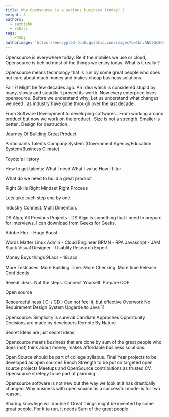```yaml
---
title: Why Opensource is a serious business (today) ?
weight: 3
authors:
  - sathishk
  - rmhari
tags:
  - KJSKj
authorimage: 'https://encrypted-tbn0.gstatic.com/images?q=tbn:ANd9GcSOd256TcC6vcaQ99TYzoP0pBbch9_Q-bbrmw&usqp=CAU'
---
```


Opensource is everywhere today. Be it the mobiles we use or cloud, Opensource is behind most of the things we enjoy today. What is it really ? 

Opensource means technology that is run by some great people who does not care about much money and makes cheap business solutions.

Fair ?! Might be few decades ago. An Idea which is considered stupid by many, slowly and steadily it proved its worth. Now every enterprice loves opensource. Before we understand why, Let us understand what changes we need , as industry have gone through over the last decade

From Software Development to developing softwares..
From working around product but now we work on the product..
Size is not a strength, Smaller is better..
Design for destruction..

Journey Of Building Great Product 

Participants 
Talents
Company
System (Government Agency/Education System/Business Climate)

Toyoto's History

How to get talents:
What I need
What I value
How I filter

What do we need to build a great product

Right Skills
Right Mindset
Right Process

Lets take each step one by one. 



Industry Connect. Multi Dimention.

DS Algo;
 All Previous Projects - DS Algo is something that i need to prepare for interviews. I can download from Geeks for Geeks.

Adobe Flex - Huge Boost.

Words Matter
Linux Admin - Cloud Engineer
BPMN - RPA
Javascript - JAM Stack
Visual Designer - Usablity Research Expert 


Money Buys things
9Lacs - 19Lacs

More Testcases. More Building Time. More Checking. More time
Release Confidently


Reveal Ideas.  Not the steps.
Connect Yourself. Prepare COE


Open source

Resourceful ness ( CI / CD )
Can not feel it, but effective
Overwork No Requirement 
Design System
Upgarde to Java 11


Opensource:
Simplicity is survival
Candiate Approches Opportunity
Decisions are made by developers
Remote By Nature

Secret Ideas are just secret ideas

Opensource means business that are done by sum of the great people who does (not) think about money, makes affordable business solutions.

Open Source should be part of college syllabus. Final Year projects to be developed as open sources
Bench Strength to be put on targeted open source projects
Meetups and OpenSource contributions as trusted CV.
Opensource stretegy to be part of planning

Opensource software is not new but the way we look at it has drastically changed. Why business with open source as a successful model is for two reason.

Sharing knowlege will double it
Great things might be invented by some great people. For it to run, it needs Sum of the great people.

